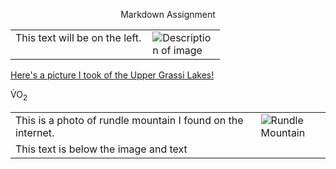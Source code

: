 <p align="center"> Markdown Assignment </p>

<table>
  <tr>
    <td style="vertical-align: top; padding-right: 10px;">
      This text will be on the left.
    </td>
    <td>
      <img src="https://upload.wikimedia.org/wikipedia/commons/c/c4/Mount_Rundle_at_Dusk.jpg" alt="Description of image" style="max-width: 100px;">
    </td>
  </tr>
</table>

<a href="https://github.com/LogMac33/KNES381_GitHub/blob/main/thumbnail_IMG_5328.jpg">Here's a picture I took of the Upper Grassi Lakes!</a>

V&#775;O<sub>2</sub>

<table>
  <tr>
    <td style="vertical-align: top; padding-right: 10px">
    This is a photo of rundle mountain I found on the internet.
    </td>
    <td>
      <img src="https://upload.wikimedia.org/wikipedia/commons/c/c4/Mount_Rundle_at_Dusk.jpg" alt="Rundle Mountain" style="max-width: 100px;">
    </td>
  </tr>
  <tr>
    <td>This text is below the image and text</td?
  </tr>
</table>
